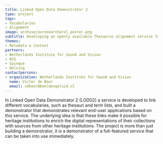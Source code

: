 ```yaml
---
title: Linked Open Data Demonstrator 2
type: project
tags:
- Vocabularies
- Alignment
image: archive/avresearcherxl_poster.png
subtitle: Developing an openly available Thesaurus alignment service for Dutch heritage institutions
themes:
- Metadata & Context
partners:
- Netherlands Institute for Sound and Vision
- RCE
- Spinque
- Delving
contactpersons:
- organization: Netherlands Institute for Sound and Vision
  name: Victor de Boer
  email: vdboer@beeldengeluid.nl
---
```


In Linked Open Data Demonstrator 2 (LODD2) a service is developed to link different vocabularies, such as thesauri and term lists, and built a demonstrator that demonstrates relevant end-user applications based on this service. The underlying idea is that these links make it possible for heritage institutions to enrich the digital representations of their collections with sources from other heritage institutions. The project is more than just building a demonstrator, it is a demonstrator of a full-featured service that can be taken into use immediately.
